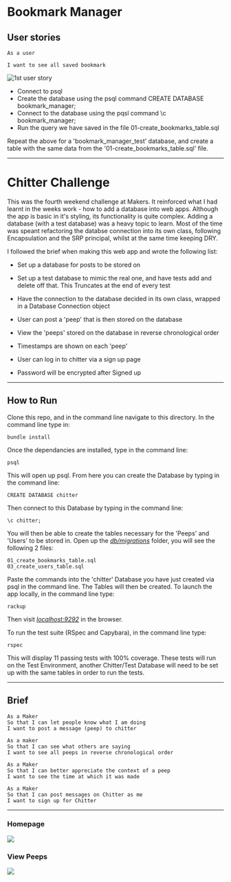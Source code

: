 # Bookmark Manager

## User stories

```
As a user

I want to see all saved bookmark
```

![1st user story](https://i.imgur.com/lDwRnkU.jpg "1st User story")

- Connect to psql
- Create the database using the psql command CREATE DATABASE bookmark_manager;
- Connect to the database using the pqsl command \c bookmark_manager;
- Run the query we have saved in the file 01-create_bookmarks_table.sql

Repeat the above for a 'bookmark_manager_test' database, and create a table with the same data from the '01-create_bookmarks_table.sql' file.

---

# Chitter Challenge

This was the fourth weekend challenge at Makers. It reinforced what I had learnt in the weeks work - how to add a database into web apps. Although the app is basic in it's styling, its functionality is quite complex. Adding a database (with a test database) was a heavy topic to learn. Most of the time was speant refactoring the databse connection into its own class, following Encapsulation and the SRP principal, whilst at the same time keeping DRY.

I followed the brief when making this web app and wrote the following list:

- Set up a database for posts to be stored on
- Set up a test database to mimic the real one, and have tests add and delete off that. This Truncates at the end of every test
- Have the connection to the database decided in its own class, wrapped in a Database Connection object

- User can post a 'peep' that is then stored on the database
- View the 'peeps' stored on the database in reverse chronological order
- Timestamps are shown on each 'peep'
- User can log in to chitter via a sign up page
- Password will be encrypted after Signed up

---

## How to Run

Clone this repo, and in the command line navigate to this directory. In the command line type in:

```
bundle install
```

Once the dependancies are installed, type in the command line:

```
psql
```

This will open up psql. From here you can create the Database by typing in the command line:

```
CREATE DATABASE chitter
```

Then connect to this Database by typing in the command line:

```
\c chitter;
```

You will then be able to create the tables necessary for the 'Peeps' and 'Users' to be stored in. Open up the [_db/migrations_](/db/migrations) folder, you will see the following 2 files:

```
01_create_bookmarks_table.sql
03_create_users_table.sql

```

Paste the commands into the 'chitter' Database you have just created via psql in the command line. The Tables will then be created. To launch the app locally, in the command line type:

```
rackup
```

Then visit [_localhost:9292_](http://localhost:9292/) in the browser.

To run the test suite (RSpec and Capybara), in the command line type:

```
rspec
```

This will display 11 passing tests with 100% coverage. These tests will run on the Test Environment, another Chitter/Test Database will need to be set up with the same tables in order to run the tests.

---

## Brief

```
As a Maker
So that I can let people know what I am doing
I want to post a message (peep) to chitter

As a maker
So that I can see what others are saying
I want to see all peeps in reverse chronological order

As a Maker
So that I can better appreciate the context of a peep
I want to see the time at which it was made

As a Maker
So that I can post messages on Chitter as me
I want to sign up for Chitter
```

---

### Homepage

<img src="./images/homepage.png" />

### View Peeps

<img src="./images/peeps.png" />

